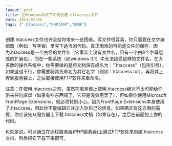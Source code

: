```yaml
---
layout: post
title: 在Windows系统下如何创建.httaccess文件		
date: 2011-07-06
tags: [".htaccess","PHP/ASP","前端"]
---
```


创建.htaccess文件也许会给你带来一些困难。写文件很容易，你只需要在文字编缉器（例如：写字板）里写下适当的代码。真正困难的可能是文件的保存，因为.htaccess是一个古怪的文件名（它事实上没有文件名，只有一个由8个字母组成的扩展名），而在一些系统（如windows 3.1）中无法接受这样的文件名。在大多数的操作系统中，你需要做的是将文档保存成名为：".htaccess"（包括引号）。如果这也不行，你需要将其先命名为其它名字（例如：htaccess.txt），再将其上传到服务器上，之后直接使用FTP软件来重命名。

注意：在使用.htaccess之前，虽然在服务器上使用.htaccess绝对不太可能给你带来任何麻烦（如果有些东西错了，它只是没效用罢了），但如果你使用Microsoft FrontPage Extensions，就必须特别小心。因为FrontPage Extensions本身使用了.htaccess，因此你不能编辑它并加入你自己的信息。如果确实有这方面的需要，你应该先从服务器上下载.htaccess文档（如果存在），之后在前面加上你的代码。

也就是说，可以通过在远程服务器(PHP服务器)上通过FTP软件来创建.htaccess文档，然后把它下载下来即可。		